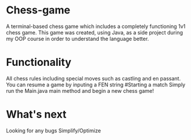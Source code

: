 # Chess-game
A terminal-based chess game which includes a completely functioning 1v1 chess game.
This game was created, using Java, as a side project during my OOP course in order to
understand the language better.
# Functionality
All chess rules including special moves such as castling and en passant.
You can resume a game by inputing a FEN string
#Starting a match
Simply run the Main.java main method and begin a new chess game!
# What's next
Looking for any bugs
Simplify/Optimize
